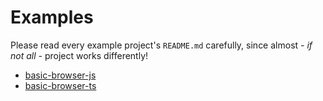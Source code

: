 # Examples

Please read every example project's `README.md` carefully, since almost _- if not all -_ project works differently!

- [basic-browser-js](./basic-browser-js)
- [basic-browser-ts](./basic-browser-ts)
